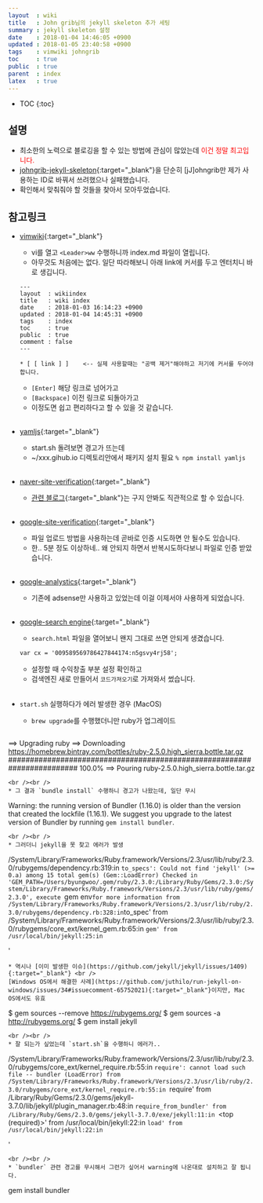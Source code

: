 ```yaml
---
layout  : wiki
title   : John grib님의 jekyll skeleton 추가 세팅
summary : jekyll skeleton 설정
date    : 2018-01-04 14:46:05 +0900
updated : 2018-01-05 23:40:58 +0900
tags    : vimwiki johngrib 
toc     : true
public  : true
parent  : index
latex   : true
---
```

* TOC
{:toc}

## 설명
* 최소한의 노력으로 블로깅을 할 수 있는 방법에 관심이 많았는데 <span style="color:red">이건 정말 최고입니다.</span>
* [johngrib-jekyll-skeleton](https://github.com/johngrib/johngrib-jekyll-skeleton){:target="_blank"}을
단순히 [jJ]ohngrib만 제가 사용하는 ID로 바꿔서 쓰려했으나 실패했습니다.
* 확인해서 맞춰줘야 할 것들을 찾아서 모아두었습니다.

## 참고링크
* [vimwiki](https://github.com/vimwiki/vimwiki){:target="_blank"}
  - vi를 열고 `<Leader>ww`  수행하니까 index.md 파일이 열립니다.
  - 아무것도 처음에는 없다. 일단 따라해보니 아래 link에 커서를 두고 엔터치니 바로 생깁니다.

  ```wiki
  ---
  layout  : wikiindex
  title   : wiki index
  date    : 2018-01-03 16:14:23 +0900
  updated : 2018-01-04 14:45:31 +0900
  tags    : index
  toc     : true
  public  : true
  comment : false
  ---
  
  * [ [ link ] ]    <-- 실제 사용할때는 "공백 제거"해야하고 저기에 커서를 두어야합니다.
  
  ```
  
  - `[Enter]` 해당 링크로 넘어가고
  - `[Backspace]` 이전 링크로 되돌아가고
  - 이정도면 쉽고 편리하다고 할 수 있을 것 같습니다.
<br /><br />
* [yamljs](https://www.npmjs.com/package/yamljs){:target="_blank"}
  - start.sh 돌려보면 경고가 뜨는데 
  - ~/xxx.gihub.io 디렉토리안에서 패키지 설치 필요
  ```% npm install yamljs```
<br /><br />
* [naver-site-verification](http://webmastertool.naver.com/board/main.naver){:target="_blank"}
  - [관련 블로그](https://m.blog.naver.com/PostView.nhn?blogId=withneedsad&logNo=220651215802&proxyReferer=https%3A%2F%2Fwww.google.co.kr%2F){:target="_blank"}는 구지 안봐도 직관적으로 할 수 있습니다.
<br /><br />
* [google-site-verification](https://www.google.com/webmasters/verification/home?hl=ko){:target="_blank"}
  - 파일 업로드 방법을 사용하는데 곧바로 인증 시도하면 안 될수도 있습니다.
  - 한.. 5분 정도 이상하네.. 왜 안되지 하면서 반복시도하다보니 파일로 인증 받았습니다.
<br /><br />
* [google-analystics](https://analytics.google.com/analytics/web/#embed/report-home/a41925802w166845303p167173327/){:target="_blank"}
  - 기존에 adsense만 사용하고 있었는데 이걸 이제서야 사용하게 되었습니다.
<br /><br />
* [google-search engine](https://cse.google.com/cse/all){:target="_blank"}
  - `search.html` 파일을 열어보니 왠지 그대로 쓰면 안되게 생겼습니다.
  ```html
  var cx = '009589569786427844174:n5gsvy4rj58';
  ```
  - 설정할 때 수익창출 부분 설정 확인하고
  - 검색엔진 새로 만들어서 `코드가져오기`로 가져와서 썼습니다.
<br /><br />
* `start.sh` 실행하다가 에러 발생한 경우 (MacOS)
  * `brew upgrade`를 수행했더니만 ruby가 업그레이드
  ```
==> Upgrading ruby
==> Downloading https://homebrew.bintray.com/bottles/ruby-2.5.0.high_sierra.bottle.tar.gz
######################################################################## 100.0%
==> Pouring ruby-2.5.0.high_sierra.bottle.tar.gz
  ```
<br /><br />
  * 그 결과 `bundle install` 수행하니 경고가 나왔는데, 일단 무시
  ```
Warning: the running version of Bundler (1.16.0) is older than the version that created the lockfile (1.16.1).
We suggest you upgrade to the latest version of Bundler by running `gem install bundler`.
  ```
<br /><br />
  * 그러더니 jekyll을 못 찾고 에러가 발생
  ```
/System/Library/Frameworks/Ruby.framework/Versions/2.3/usr/lib/ruby/2.3.0/rubygems/dependency.rb:319:in `to_specs': Could not find 'jekyll' (>= 0.a) among 15 total gem(s) (Gem::LoadError)
Checked in 'GEM_PATH=/Users/byungwoo/.gem/ruby/2.3.0:/Library/Ruby/Gems/2.3.0:/System/Library/Frameworks/Ruby.framework/Versions/2.3/usr/lib/ruby/gems/2.3.0', execute `gem env` for more information
from /System/Library/Frameworks/Ruby.framework/Versions/2.3/usr/lib/ruby/2.3.0/rubygems/dependency.rb:328:in `to_spec'
from /System/Library/Frameworks/Ruby.framework/Versions/2.3/usr/lib/ruby/2.3.0/rubygems/core_ext/kernel_gem.rb:65:in `gem'
from /usr/local/bin/jekyll:25:in `<main>'
  ```	
  * 역시나 [이미 발생한 이슈](https://github.com/jekyll/jekyll/issues/1409){:target="_blank"} <br />
  [Windows OS에서 해결한 사례](https://github.com/juthilo/run-jekyll-on-windows/issues/34#issuecomment-65752021){:target="_blank"}이지만, Mac OS에서도 유효
  ```
$ gem sources --remove https://rubygems.org/
$ gem sources -a http://rubygems.org/
$ gem install jekyll
  ```
<br /><br />
  * 잘 되는가 싶었는데 `start.sh`을 수행하니 에러가..
  ```
/System/Library/Frameworks/Ruby.framework/Versions/2.3/usr/lib/ruby/2.3.0/rubygems/core_ext/kernel_require.rb:55:in `require': cannot load such file -- bundler (LoadError)
	from /System/Library/Frameworks/Ruby.framework/Versions/2.3/usr/lib/ruby/2.3.0/rubygems/core_ext/kernel_require.rb:55:in `require'
	from /Library/Ruby/Gems/2.3.0/gems/jekyll-3.7.0/lib/jekyll/plugin_manager.rb:48:in `require_from_bundler'
	from /Library/Ruby/Gems/2.3.0/gems/jekyll-3.7.0/exe/jekyll:11:in `<top (required)>'
	from /usr/local/bin/jekyll:22:in `load'
	from /usr/local/bin/jekyll:22:in `<main>'
  ```
<br /><br />
  * `bundler` 관련 경고를 무시해서 그런가 싶어서 warning에 나온대로 설치하고 잘 됩니다.
  ```
  gem install bundler
  ```
